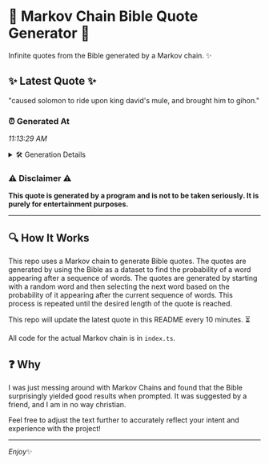 # 📖 Markov Chain Bible Quote Generator 📖

Infinite quotes from the Bible generated by a Markov chain. ✨

## ✨ Latest Quote ✨
"caused solomon to ride upon king david's mule, and brought him to gihon."

### ⏰ Generated At
*11:13:29 AM*

<details>
    <summary>🛠️ Generation Details</summary>
    <p>
        <strong>🌱 Seed:</strong> caused<br>
        <strong>🔄 Iterations:</strong> 12<br>
        <strong>📜 Context History:</strong><br>[ caused ]: solomon<br>[ caused, solomon ]: to<br>[ caused, solomon, to ]: ride<br>[ caused, solomon, to, ride ]: upon<br>[ caused, solomon, to, ride, upon ]: king<br>[ caused, solomon, to, ride, upon, king ]: david's<br>[ solomon, to, ride, upon, king, david's ]: mule,<br>[ to, ride, upon, king, david's, mule, ]: and<br>[ ride, upon, king, david's, mule,, and ]: brought<br>[ upon, king, david's, mule,, and, brought ]: him<br>[ king, david's, mule,, and, brought, him ]: to<br>[ david's, mule,, and, brought, him, to ]: gihon.<br>
    </p>
</details>

### ⚠️ Disclaimer ⚠️
**This quote is generated by a program and is not to be taken seriously. It is purely for entertainment purposes.**

---

## 🔍 How It Works

This repo uses a Markov chain to generate Bible quotes. The quotes are generated by using the Bible as a dataset to find the probability of a word appearing after a sequence of words. The quotes are generated by starting with a random word and then selecting the next word based on the probability of it appearing after the current sequence of words. This process is repeated until the desired length of the quote is reached.

This repo will update the latest quote in this README every 10 minutes. ⏳

All code for the actual Markov chain is in `index.ts`.

## ❓ Why

I was just messing around with Markov Chains and found that the Bible surprisingly yielded good results when prompted. 
It was suggested by a friend, and I am in no way christian.

Feel free to adjust the text further to accurately reflect your intent and experience with the project!

---

*Enjoy*✨

